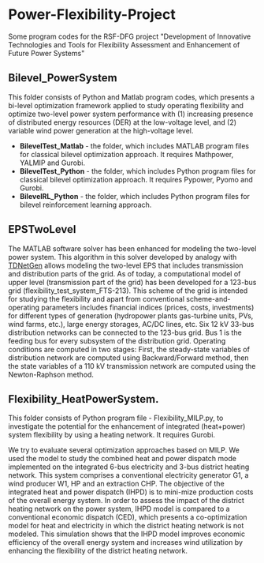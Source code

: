 # Power-Flexibility-Project
Some program codes for the RSF-DFG project "Development of Innovative Technologies and Tools for Flexibility Assessment and Enhancement of Future Power Systems"

## Bilevel_PowerSystem 

This folder consists of Python and Matlab program codes, which presents a bi-level optimization framework applied to study operating flexibility and optimize two-level power system performance with (1) increasing presence of distributed energy resources (DER) at the low-voltage level, and (2) variable wind power generation at the high-voltage level.

* **BilevelTest_Matlab** - the folder, which includes MATLAB program files for classical bilevel optimization approach. It requires Mathpower, YALMIP and Gurobi. 
* **BilevelTest_Python** - the folder, which includes Python program files for classical bilevel optimization approach. It requires Pypower, Pyomo and Gurobi.
* **BilevelRL_Python** - the folder, which includes Python program files for bilevel reinforcement learning approach.


##  EPSTwoLevel
The MATLAB software solver has been enhanced for modeling the two-level power system. This algorithm in this solver developed by analogy with [TDNetGen](https://github.com/apetros/TDNetGen) allows modeling the two-level EPS that includes transmission and distribution parts of the grid.  As of today, a computational model of upper level (transmission part of the grid) has been developed for a 123-bus grid (flexibility_test_system_FTS-213). This scheme of the grid is intended for studying the flexibility and apart from  conventional scheme-and-operating parameters includes financial indices (prices, costs, investments) for different types of generation (hydropower plants gas-turbine units, PVs, wind farms, etc.), large energy storages, AC/DC lines, etc. Six 12 kV 33-bus distribution networks can be connected to the 123-bus grid. 
Bus 1 is the feeding bus for every subsystem of the distribution grid.  Operating conditions are computed in two stages: First, the steady-state variables of distribution network are computed using Backward/Forward method, then the state variables of a 110 kV transmission network are computed using the Newton-Raphson method.   

##  Flexibility_HeatPowerSystem. 

This folder consists of Python program file - Flexibility_MILP.py, to investigate the potential for the enhancement of integrated (heat+power) system flexibility by using a heating network. It requires Gurobi.

We try to evaluate several optimization approaches based on MILP. We used the model to study the combined heat and power dispatch mode implemented on the integrated 6-bus electricity and 3-bus district heating network. This system comprises a conventional electricity generator G1, a wind producer W1, HP and an extraction CHP. The objective of the integrated heat and power dispatch (IHPD) is to mini-mize production costs of the overall energy system. In order to assess the impact of the district heating network on the power system, IHPD model is compared to a conventional economic dispatch (CED), which presents a co-optimization model for heat and electricity in which the district heating network is not modeled. This simulation shows that the IHPD model improves economic efficiency of the overall energy system and increases wind utilization by enhancing the flexibility of the district heating network.  

